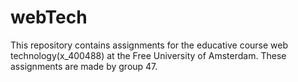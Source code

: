 # webTech
This repository contains assignments for the educative course web technology(x_400488) at the Free University of Amsterdam. 
These assignments are made by group 47.

